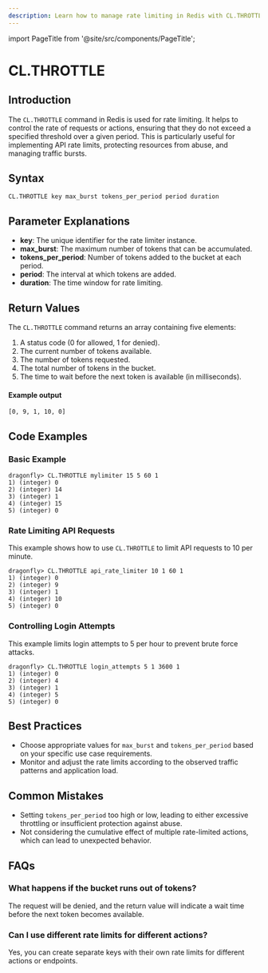 ```yaml
---
description: Learn how to manage rate limiting in Redis with CL.THROTTLE command.
---
```


import PageTitle from '@site/src/components/PageTitle';

# CL.THROTTLE

<PageTitle title="Redis CL.THROTTLE Explained (Better Than Official Docs)" />

## Introduction

The `CL.THROTTLE` command in Redis is used for rate limiting. It helps to control the rate of requests or actions, ensuring that they do not exceed a specified threshold over a given period. This is particularly useful for implementing API rate limits, protecting resources from abuse, and managing traffic bursts.

## Syntax

```plaintext
CL.THROTTLE key max_burst tokens_per_period period duration
```

## Parameter Explanations

- **key**: The unique identifier for the rate limiter instance.
- **max_burst**: The maximum number of tokens that can be accumulated.
- **tokens_per_period**: Number of tokens added to the bucket at each period.
- **period**: The interval at which tokens are added.
- **duration**: The time window for rate limiting.

## Return Values

The `CL.THROTTLE` command returns an array containing five elements:

1. A status code (0 for allowed, 1 for denied).
2. The current number of tokens available.
3. The number of tokens requested.
4. The total number of tokens in the bucket.
5. The time to wait before the next token is available (in milliseconds).

#### Example output

```plaintext
[0, 9, 1, 10, 0]
```

## Code Examples

### Basic Example

```cli
dragonfly> CL.THROTTLE mylimiter 15 5 60 1
1) (integer) 0
2) (integer) 14
3) (integer) 1
4) (integer) 15
5) (integer) 0
```

### Rate Limiting API Requests

This example shows how to use `CL.THROTTLE` to limit API requests to 10 per minute.

```cli
dragonfly> CL.THROTTLE api_rate_limiter 10 1 60 1
1) (integer) 0
2) (integer) 9
3) (integer) 1
4) (integer) 10
5) (integer) 0
```

### Controlling Login Attempts

This example limits login attempts to 5 per hour to prevent brute force attacks.

```cli
dragonfly> CL.THROTTLE login_attempts 5 1 3600 1
1) (integer) 0
2) (integer) 4
3) (integer) 1
4) (integer) 5
5) (integer) 0
```

## Best Practices

- Choose appropriate values for `max_burst` and `tokens_per_period` based on your specific use case requirements.
- Monitor and adjust the rate limits according to the observed traffic patterns and application load.

## Common Mistakes

- Setting `tokens_per_period` too high or low, leading to either excessive throttling or insufficient protection against abuse.
- Not considering the cumulative effect of multiple rate-limited actions, which can lead to unexpected behavior.

## FAQs

### What happens if the bucket runs out of tokens?

The request will be denied, and the return value will indicate a wait time before the next token becomes available.

### Can I use different rate limits for different actions?

Yes, you can create separate keys with their own rate limits for different actions or endpoints.
